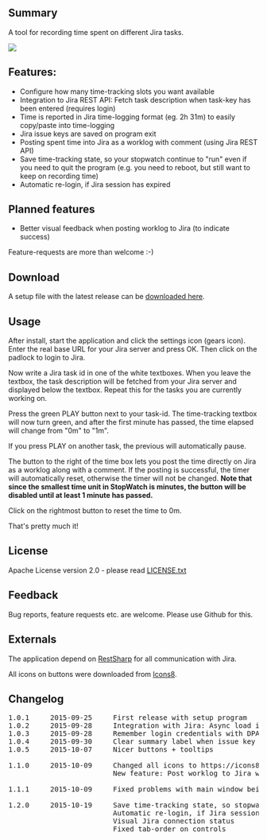 ﻿## Summary

A tool for recording time spent on different Jira tasks.

![](http://gehling.dk/jirastopwatch/screenshot3.png)

## Features:

* Configure how many time-tracking slots you want available
* Integration to Jira REST API: Fetch task description when task-key has been entered (requires login)
* Time is reported in Jira time-logging format (eg. 2h 31m) to easily copy/paste into time-logging
* Jira issue keys are saved on program exit
* Posting spent time into Jira as a worklog with comment (using Jira REST API)
* Save time-tracking state, so your stopwatch continue to "run" even if you need to quit the program (e.g. you need to reboot, but still want to keep on recording time)
* Automatic re-login, if Jira session has expired

## Planned features

* Better visual feedback when posting worklog to Jira (to indicate success)

Feature-requests are more than welcome :-)

## Download

A setup file with the latest release can be [downloaded here](https://github.com/carstengehling/jirastopwatch/releases).

## Usage

After install, start the application and click the settings icon (gears icon). Enter the real base URL for your Jira server and press OK. Then click on the padlock to login to Jira.

Now write a Jira task id in one of the white textboxes. When you leave the textbox, the task description will be fetched from your Jira server and displayed below the textbox. Repeat this for the tasks you are currently working on.

Press the green PLAY button next to your task-id. The time-tracking textbox will now turn green, and after the first minute has passed, the time elapsed will change from "0m" to "1m".

If you press PLAY on another task, the previous will automatically pause.

The button to the right of the time box lets you post the time directly on Jira as a worklog along with a comment. If the posting is successful, the timer will automatically reset, otherwise the timer will not be changed. **Note that since the smallest time unit in StopWatch is minutes, the button will be disabled until at least 1 minute has passed.**

Click on the rightmost button to reset the time to 0m.

That's pretty much it!

## License

Apache License version 2.0 - please read [LICENSE.txt](LICENSE.txt)

## Feedback

Bug reports, feature requests etc. are welcome. Please use Github for this.

## Externals

The application depend on [RestSharp](https://github.com/restsharp/RestSharp) for all communication with Jira.

All icons on buttons were downloaded from [Icons8](https://icons8.com).

## Changelog

<pre>
1.0.1     2015-09-25     First release with setup program
1.0.2     2015-09-28     Integration with Jira: Async load issue summary
1.0.3     2015-09-28     Remember login credentials with DPAPI
1.0.4     2015-09-30     Clear summary label when issue key is empty
1.0.5     2015-10-07     Nicer buttons + tooltips

1.1.0     2015-10-09     Changed all icons to https://icons8.com
                         New feature: Post worklog to Jira with a comment

1.1.1     2015-10-09     Fixed problems with main window being "Always on top" and the applications other dialog boxes

1.2.0     2015-10-19     Save time-tracking state, so stopwatch continue to "run" after quitting program
                         Automatic re-login, if Jira session has expired
                         Visual Jira connection status
                         Fixed tab-order on controls
</pre>
